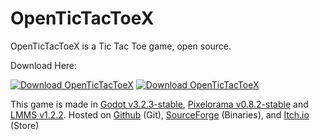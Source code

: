 # OpenTicTacToeX
OpenTicTacToeX is a Tic Tac Toe game, open source.

Download Here:

[![Download OpenTicTacToeX](https://a.fsdn.com/con/app/sf-download-button)](https://sourceforge.net/projects/opentictactoex/files/latest/download)
[![Download OpenTicTacToeX](https://img.shields.io/sourceforge/dt/opentictactoex.svg)](https://sourceforge.net/projects/opentictactoex/files/latest/download)


This game is made in [Godot v3.2.3-stable](https://downloads.tuxfamily.org/godotengine/3.2.3/), [Pixelorama v0.8.2-stable](https://github.com/Orama-Interactive/Pixelorama/releases/tag/v0.8.2) and [LMMS v1.2.2](https://github.com/LMMS/lmms/releases/tag/v1.2.2). Hosted on [Github](https://github.com/OpenTicTacToeX/OpenTicTacToeX) (Git), [SourceForge](https://sourceforge.net/projects/opentictactoex/) (Binaries), and [Itch.io](https://can202.itch.io/opentictactoex) (Store)

